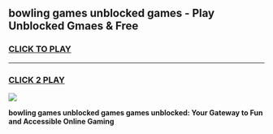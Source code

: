 
## bowling games unblocked games - Play Unblocked Gmaes & Free
<h3>
<a href="https://premium.freeplayer.one?title=bowling_games_unblocked_games&ref=20F">CLICK TO PLAY</a></h3>
<hr>

<h3>
<a href="https://premium.freeplayer.one?title=bowling_games_unblocked_games&ref=20F">CLICK 2 PLAY</a>
  
</h3>

<a href="https://premium.freeplayer.one?title=bowling_games_unblocked_games&ref=20F/"><img src="https://clearcache.store/games.png"></a>


**bowling games unblocked games games unblocked: Your Gateway to Fun and Accessible Online Gaming**
